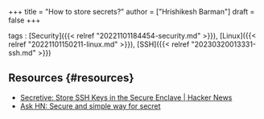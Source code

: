 +++
title = "How to store secrets?"
author = ["Hrishikesh Barman"]
draft = false
+++

tags
: [Security]({{< relref "20221101184454-security.md" >}}), [Linux]({{< relref "20221101150211-linux.md" >}}), [SSH]({{< relref "20230320013331-ssh.md" >}})


## Resources {#resources}

-   [Secretive: Store SSH Keys in the Secure Enclave | Hacker News](https://news.ycombinator.com/item?id=35090238)
-   [Ask HN: Secure and simple way for secret](https://news.ycombinator.com/item?id=35033944)
